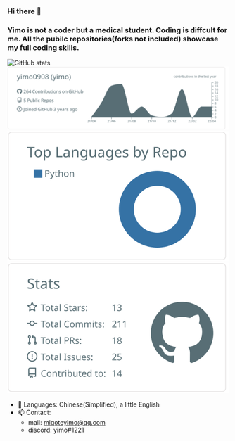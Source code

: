### Hi there 👋

### Yimo is not a coder but a medical student. Coding is diffcult for me. All the pubilc repositories(forks not included) showcase my full coding skills.

![GitHub stats](https://github-readme-stats.vercel.app/api?username=yimo0908&show_icons=true&theme=vue)
![image1](https://raw.githubusercontent.com/yimo0908/github-profile-summary-cards/master/profile-summary-card-output/default/0-profile-details.svg)
![image2](https://raw.githubusercontent.com/yimo0908/github-profile-summary-cards/master/profile-summary-card-output/default/1-repos-per-language.svg) 
![image4](https://raw.githubusercontent.com/yimo0908/github-profile-summary-cards/master/profile-summary-card-output/default/3-stats.svg)


- 💬 Languages: Chinese(Simplified), a little English
- 📫 Contact: 
  - mail: miqoteyimo@qq.com
  - discord: yimo#1221



